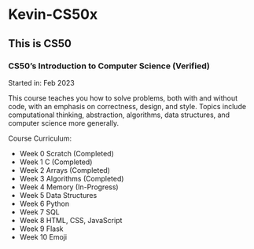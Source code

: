 # Kevin-CS50x



## This is CS50
### CS50’s Introduction to Computer Science (Verified)

Started in: Feb 2023

This course teaches you how to solve problems, both with and without code, with an emphasis on correctness, design, and style. Topics include computational thinking, abstraction, algorithms, data structures, and computer science more generally. 

Course Curriculum:

- Week 0 Scratch (Completed)
- Week 1 C (Completed)
- Week 2 Arrays (Completed)
- Week 3 Algorithms (Completed)
- Week 4 Memory (In-Progress)
- Week 5 Data Structures
- Week 6 Python
- Week 7 SQL
- Week 8 HTML, CSS, JavaScript
- Week 9 Flask
- Week 10 Emoji


